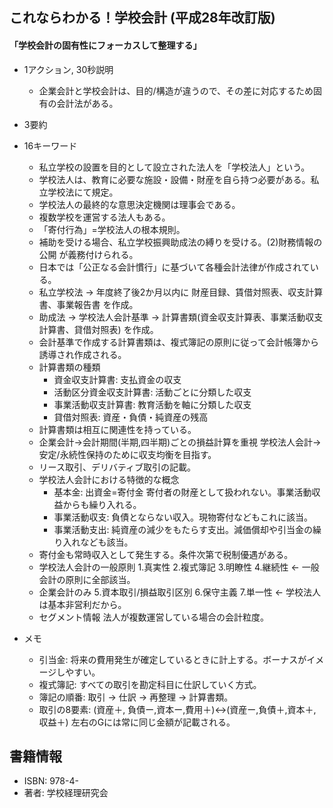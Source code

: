 ## これならわかる！学校会計 (平成28年改訂版)  

#### 「学校会計の固有性にフォーカスして整理する」  

+ 1アクション, 30秒説明  
  - 企業会計と学校会計は、目的/構造が違うので、その差に対応するため固有の会計法がある。  

+ 3要約  

+ 16キーワード  
  - 私立学校の設置を目的として設立された法人を「学校法人」という。  
  - 学校法人は、教育に必要な施設・設備・財産を自ら持つ必要がある。私立学校法にて規定。  
  - 学校法人の最終的な意思決定機関は理事会である。  
  - 複数学校を運営する法人もある。  
  - 「寄付行為」=学校法人の根本規則。  
  - 補助を受ける場合、私立学校振興助成法の縛りを受ける。(2)財務情報の公開 が義務付けられる。  
  - 日本では「公正なる会計慣行」に基づいて各種会計法律が作成されている。  
  - 私立学校法 → 年度終了後2か月以内に 財産目録、賃借対照表、収支計算書、事業報告書 を作成。  
  - 助成法 → 学校法人会計基準 → 計算書類(資金収支計算表、事業活動収支計算書、貸借対照表) を作成。  
  - 会計基準で作成する計算書類は、複式簿記の原則に従って会計帳簿から誘導され作成される。  
  + 計算書類の種類   
    - 資金収支計算書: 支払資金の収支  
    - 活動区分資金収支計算書: 活動ごとに分類した収支  
    - 事業活動収支計算書: 教育活動を軸に分類した収支  
    - 貸借対照表: 資産・負債・純資産の残高  
  - 計算書類は相互に関連性を持っている。  
  - 企業会計→会計期間(半期,四半期)ごとの損益計算を重視 学校法人会計→安定/永続性保持のために収支均衡を目指す。  
  - リース取引、デリバティブ取引の記載。  
  + 学校法人会計における特徴的な概念  
    - 基本金: 出資金=寄付金 寄付者の財産として扱われない。事業活動収益からも繰り入れる。  
    - 事業活動収支: 負債とならない収入。現物寄付などもこれに該当。  
    - 事業活動支出: 純資産の減少をもたらす支出。減価償却や引当金の繰り入れなども該当。 
  - 寄付金も常時収入として発生する。条件次第で税制優遇がある。    
  - 学校法人会計の一般原則 1.真実性 2.複式簿記 3.明瞭性 4.継続性 ← 一般会計の原則に全部該当。  
  - 企業会計のみ 5.資本取引/損益取引区別 6.保守主義 7.単一性 ← 学校法人は基本非営利だから。  
  - セグメント情報 法人が複数運営している場合の会計粒度。  

+ メモ  
  - 引当金: 将来の費用発生が確定しているときに計上する。ボーナスがイメージしやすい。  
  - 複式簿記: すべての取引を勘定科目に仕訳していく方式。  
  - 簿記の順番: 取引 → 仕訳 → 再整理 → 計算書類。  
  - 取引の8要素: (資産＋, 負債ー,資本ー,費用＋)<->(資産ー,負債＋,資本＋,収益＋) 左右のGには常に同じ金額が記載される。  

## 書籍情報  

+ ISBN: 978-4-  
+ 著者: 学校経理研究会  

